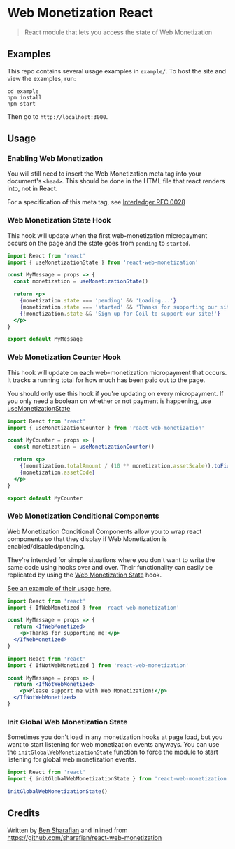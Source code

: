 # Web Monetization React
> React module that lets you access the state of Web Monetization

## Examples

This repo contains several usage examples in `example/`. To host the site and
view the examples, run:

```
cd example
npm install
npm start
```

Then go to `http://localhost:3000`.

## Usage

### Enabling Web Monetization

You will still need to insert the Web Monetization meta tag into your
document's `<head>`. This should be done in the HTML file that react renders
into, not in React.

For a specification of this meta tag, see [Interledger RFC
0028](https://github.com/interledger/rfcs/blob/master/0028-web-monetization/0028-web-monetization.md)

### Web Monetization State Hook

This hook will update when the first web-monetization micropayment occurs on the page and the state goes from `pending` to `started`.

```jsx
import React from 'react'
import { useMonetizationState } from 'react-web-monetization'

const MyMessage = props => {
  const monetization = useMonetizationState()

  return <p>
    {monetization.state === 'pending' && 'Loading...'}
    {monetization.state === 'started' && 'Thanks for supporting our site!'}
    {!monetization.state && 'Sign up for Coil to support our site!'}
  </p>
}

export default MyMessage
```

### Web Monetization Counter Hook

This hook will update on each web-monetization micropayment that occurs. It
tracks a running total for how much has been paid out to the page.

You should only use this hook if you're updating on every micropayment. If you
only need a boolean on whether or not payment is happening, use
[useMonetizationState](#web-monetization-state-hook)

```jsx
import React from 'react'
import { useMonetizationCounter } from 'react-web-monetization'

const MyCounter = props => {
  const monetization = useMonetizationCounter()

  return <p>
    {(monetization.totalAmount / (10 ** monetization.assetScale)).toFixed(monetization.assetScale)}
    {monetization.assetCode}
  </p>
}

export default MyCounter
```

### Web Monetization Conditional Components

Web Monetization Conditional Components allow you to wrap react components so
that they display if Web Monetization is enabled/disabled/pending.

They're intended for simple situations where you don't want to write the same
code using hooks over and over. Their functionality can easily be replicated by
using the [Web Monetization State](#web-monetization-state) hook.

[See an example of their usage here.](example/src/Conditional.js)

```jsx
import React from 'react'
import { IfWebMonetized } from 'react-web-monetization'

const MyMessage = props => {
  return <IfWebMonetized>
    <p>Thanks for supporting me!</p>
  </IfWebMonetized>
}
```

```jsx
import React from 'react'
import { IfNotWebMonetized } from 'react-web-monetization'

const MyMessage = props => {
  return <IfNotWebMonetized>
    <p>Please support me with Web Monetization!</p>
  </IfNotWebMonetized>
}
```

### Init Global Web Monetization State

Sometimes you don't load in any monetization hooks at page load, but you want
to start listening for web monetization events anyways. You can use the
`initGlobalWebMonetizationState` function to force the module to start
listening for global web monetization events.

```jsx
import React from 'react'
import { initGlobalWebMonetizationState } from 'react-web-monetization'

initGlobalWebMonetizationState()
```

## Credits

Written by [Ben Sharafian](https://github.com/sharafian) and inlined from
https://github.com/sharafian/react-web-monetization
